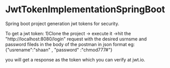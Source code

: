 # JwtTokenImplementationSpringBoot
Spring boot project generation jwt tokens for security.

To get a jwt token:
1)Clone the project -> execute it ->hit the "http://localhost:8080/login" request with the desired usrnsme and password fileds 
in the body of the postman in json format eg: {"usrename":"shaan" , "password" :"chmod777#"}

you will get a response as the token which you can verify at jwt.io.

